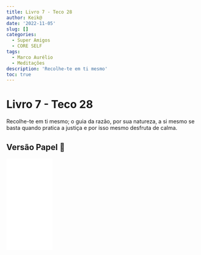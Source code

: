 ```yaml
---
title: Livro 7 - Teco 28
author: Keik@
date: '2022-11-05'
slug: []
categories:
  - Super Amigos
  - CORE SELF
tags:
  - Marco Aurélio
  - Meditações
description: 'Recolhe-te em ti mesmo'
toc: true
---
```


# Livro 7 - Teco 28 

Recolhe-te em ti mesmo; o guia da razão, por sua natureza, a si mesmo se basta quando pratica a justiça e por isso mesmo desfruta de calma.

## Versão Papel :book:
<iframe style="width:120px;height:240px;" marginwidth="0" marginheight="0" scrolling="no" frameborder="0" src="//ws-na.amazon-adsystem.com/widgets/q?ServiceVersion=20070822&OneJS=1&Operation=GetAdHtml&MarketPlace=BR&source=ss&ref=as_ss_li_til&ad_type=product_link&tracking_id=mundodekeika-20&language=pt_BR&marketplace=amazon&region=BR&placement=B092FVY4BB&asins=B092FVY4BB&linkId=37c5ec14221f61f811029aa88b520891&show_border=true&link_opens_in_new_window=true"></iframe>